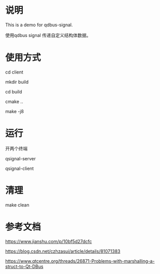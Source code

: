# 说明

This is a demo for qdbus-signal.

使用qdbus signal 传递自定义结构体数据。

# 使用方式

cd client

mkdir build

cd build

cmake ..

make -j8

# 运行

开两个终端

qsignal-server

qsignal-client

# 清理

make clean

# 参考文档

https://www.jianshu.com/p/10bf5d27dcfc

https://blog.csdn.net/czhzasui/article/details/81071383

https://www.qtcentre.org/threads/26871-Problems-with-marshalling-a-struct-to-Qt-DBus
